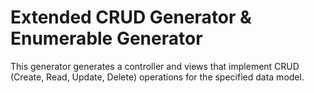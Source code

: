 Extended CRUD Generator & Enumerable Generator
=================

This generator generates a controller and views that implement CRUD (Create, Read, Update, Delete) operations for the specified data model.
